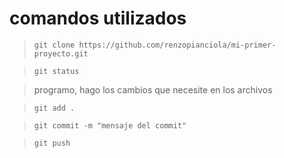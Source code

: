 # comandos utilizados
> `git clone https://github.com/renzopianciola/mi-primer-proyecto.git`

> `git status`

> programo, hago los cambios que necesite en los archivos

> `git add .`

> `git commit -m "mensaje del commit"`

> `git push`